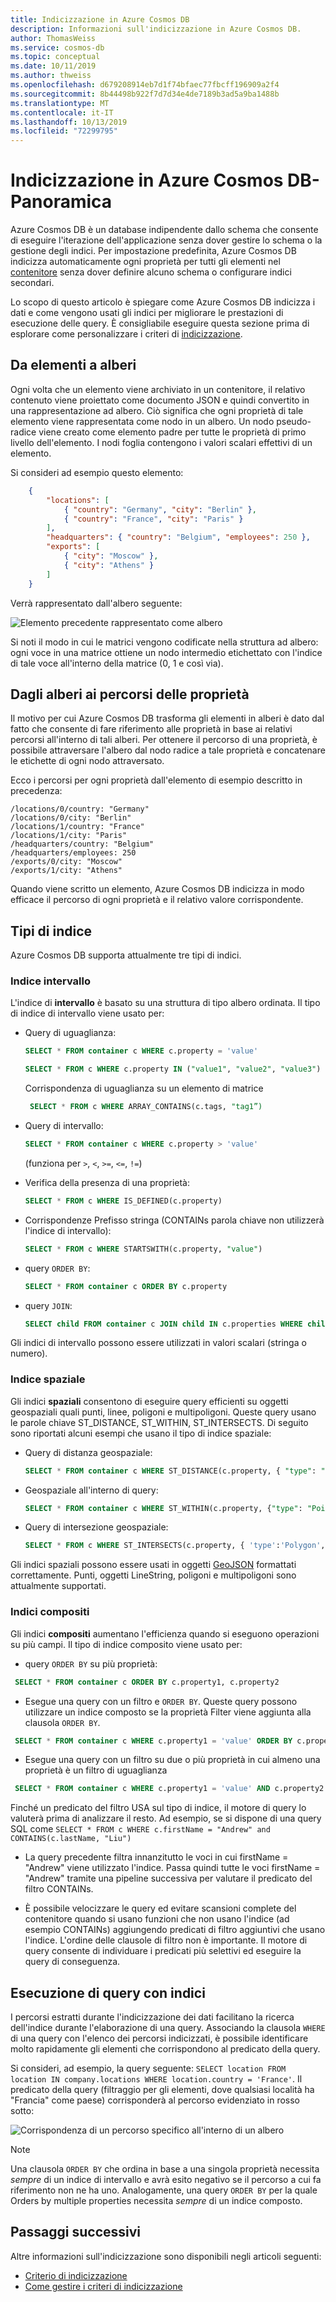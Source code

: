 ```yaml
---
title: Indicizzazione in Azure Cosmos DB
description: Informazioni sull'indicizzazione in Azure Cosmos DB.
author: ThomasWeiss
ms.service: cosmos-db
ms.topic: conceptual
ms.date: 10/11/2019
ms.author: thweiss
ms.openlocfilehash: d679208914eb7d1f74bfaec77fbcff196909a2f4
ms.sourcegitcommit: 8b44498b922f7d7d34e4de7189b3ad5a9ba1488b
ms.translationtype: MT
ms.contentlocale: it-IT
ms.lasthandoff: 10/13/2019
ms.locfileid: "72299795"
---
```

# <a name="indexing-in-azure-cosmos-db---overview"></a>Indicizzazione in Azure Cosmos DB-Panoramica

Azure Cosmos DB è un database indipendente dallo schema che consente di eseguire l'iterazione dell'applicazione senza dover gestire lo schema o la gestione degli indici. Per impostazione predefinita, Azure Cosmos DB indicizza automaticamente ogni proprietà per tutti gli elementi nel [contenitore](databases-containers-items.md#azure-cosmos-containers) senza dover definire alcuno schema o configurare indici secondari.

Lo scopo di questo articolo è spiegare come Azure Cosmos DB indicizza i dati e come vengono usati gli indici per migliorare le prestazioni di esecuzione delle query. È consigliabile eseguire questa sezione prima di esplorare come personalizzare i criteri di [indicizzazione](index-policy.md).

## <a name="from-items-to-trees"></a>Da elementi a alberi

Ogni volta che un elemento viene archiviato in un contenitore, il relativo contenuto viene proiettato come documento JSON e quindi convertito in una rappresentazione ad albero. Ciò significa che ogni proprietà di tale elemento viene rappresentata come nodo in un albero. Un nodo pseudo-radice viene creato come elemento padre per tutte le proprietà di primo livello dell'elemento. I nodi foglia contengono i valori scalari effettivi di un elemento.

Si consideri ad esempio questo elemento:

```json
    {
        "locations": [
            { "country": "Germany", "city": "Berlin" },
            { "country": "France", "city": "Paris" }
        ],
        "headquarters": { "country": "Belgium", "employees": 250 },
        "exports": [
            { "city": "Moscow" },
            { "city": "Athens" }
        ]
    }
```

Verrà rappresentato dall'albero seguente:

![Elemento precedente rappresentato come albero](./media/index-overview/item-as-tree.png)

Si noti il modo in cui le matrici vengono codificate nella struttura ad albero: ogni voce in una matrice ottiene un nodo intermedio etichettato con l'indice di tale voce all'interno della matrice (0, 1 e così via).

## <a name="from-trees-to-property-paths"></a>Dagli alberi ai percorsi delle proprietà

Il motivo per cui Azure Cosmos DB trasforma gli elementi in alberi è dato dal fatto che consente di fare riferimento alle proprietà in base ai relativi percorsi all'interno di tali alberi. Per ottenere il percorso di una proprietà, è possibile attraversare l'albero dal nodo radice a tale proprietà e concatenare le etichette di ogni nodo attraversato.

Ecco i percorsi per ogni proprietà dall'elemento di esempio descritto in precedenza:

    /locations/0/country: "Germany"
    /locations/0/city: "Berlin"
    /locations/1/country: "France"
    /locations/1/city: "Paris"
    /headquarters/country: "Belgium"
    /headquarters/employees: 250
    /exports/0/city: "Moscow"
    /exports/1/city: "Athens"

Quando viene scritto un elemento, Azure Cosmos DB indicizza in modo efficace il percorso di ogni proprietà e il relativo valore corrispondente.

## <a name="index-kinds"></a>Tipi di indice

Azure Cosmos DB supporta attualmente tre tipi di indici.

### <a name="range-index"></a>Indice intervallo

L'indice di **intervallo** è basato su una struttura di tipo albero ordinata. Il tipo di indice di intervallo viene usato per:

- Query di uguaglianza:

    ```sql
   SELECT * FROM container c WHERE c.property = 'value'
   ```

   ```sql
   SELECT * FROM c WHERE c.property IN ("value1", "value2", "value3")
   ```

   Corrispondenza di uguaglianza su un elemento di matrice
   ```sql
    SELECT * FROM c WHERE ARRAY_CONTAINS(c.tags, "tag1”)
    ```

- Query di intervallo:

   ```sql
   SELECT * FROM container c WHERE c.property > 'value'
   ```
  (funziona per `>`, `<`, `>=`, `<=`, `!=`)

- Verifica della presenza di una proprietà:

   ```sql
   SELECT * FROM c WHERE IS_DEFINED(c.property)
   ```

- Corrispondenze Prefisso stringa (CONTAINs parola chiave non utilizzerà l'indice di intervallo):

   ```sql
   SELECT * FROM c WHERE STARTSWITH(c.property, "value")
   ```

- query `ORDER BY`:

   ```sql
   SELECT * FROM container c ORDER BY c.property
   ```

- query `JOIN`:

   ```sql
   SELECT child FROM container c JOIN child IN c.properties WHERE child = 'value'
   ```

Gli indici di intervallo possono essere utilizzati in valori scalari (stringa o numero).

### <a name="spatial-index"></a>Indice spaziale

Gli indici **spaziali** consentono di eseguire query efficienti su oggetti geospaziali quali punti, linee, poligoni e multipoligoni. Queste query usano le parole chiave ST_DISTANCE, ST_WITHIN, ST_INTERSECTS. Di seguito sono riportati alcuni esempi che usano il tipo di indice spaziale:

- Query di distanza geospaziale:

   ```sql
   SELECT * FROM container c WHERE ST_DISTANCE(c.property, { "type": "Point", "coordinates": [0.0, 10.0] }) < 40
   ```

- Geospaziale all'interno di query:

   ```sql
   SELECT * FROM container c WHERE ST_WITHIN(c.property, {"type": "Point", "coordinates": [0.0, 10.0] } })
   ```

- Query di intersezione geospaziale:

   ```sql
   SELECT * FROM c WHERE ST_INTERSECTS(c.property, { 'type':'Polygon', 'coordinates': [[ [31.8, -5], [32, -5], [31.8, -5] ]]  })  
   ```

Gli indici spaziali possono essere usati in oggetti [GeoJSON](geospatial.md) formattati correttamente. Punti, oggetti LineString, poligoni e multipoligoni sono attualmente supportati.

### <a name="composite-indexes"></a>Indici compositi

Gli indici **compositi** aumentano l'efficienza quando si eseguono operazioni su più campi. Il tipo di indice composito viene usato per:

- query `ORDER BY` su più proprietà:

```sql
 SELECT * FROM container c ORDER BY c.property1, c.property2
```

- Esegue una query con un filtro e `ORDER BY`. Queste query possono utilizzare un indice composto se la proprietà Filter viene aggiunta alla clausola `ORDER BY`.

```sql
 SELECT * FROM container c WHERE c.property1 = 'value' ORDER BY c.property1, c.property2
```

- Esegue una query con un filtro su due o più proprietà in cui almeno una proprietà è un filtro di uguaglianza

```sql
 SELECT * FROM container c WHERE c.property1 = 'value' AND c.property2 > 'value'
```

Finché un predicato del filtro USA sul tipo di indice, il motore di query lo valuterà prima di analizzare il resto. Ad esempio, se si dispone di una query SQL come `SELECT * FROM c WHERE c.firstName = "Andrew" and CONTAINS(c.lastName, "Liu")`

* La query precedente filtra innanzitutto le voci in cui firstName = "Andrew" viene utilizzato l'indice. Passa quindi tutte le voci firstName = "Andrew" tramite una pipeline successiva per valutare il predicato del filtro CONTAINs.

* È possibile velocizzare le query ed evitare scansioni complete del contenitore quando si usano funzioni che non usano l'indice (ad esempio CONTAINs) aggiungendo predicati di filtro aggiuntivi che usano l'indice. L'ordine delle clausole di filtro non è importante. Il motore di query consente di individuare i predicati più selettivi ed eseguire la query di conseguenza.


## <a name="querying-with-indexes"></a>Esecuzione di query con indici

I percorsi estratti durante l'indicizzazione dei dati facilitano la ricerca dell'indice durante l'elaborazione di una query. Associando la clausola `WHERE` di una query con l'elenco dei percorsi indicizzati, è possibile identificare molto rapidamente gli elementi che corrispondono al predicato della query.

Si consideri, ad esempio, la query seguente: `SELECT location FROM location IN company.locations WHERE location.country = 'France'`. Il predicato della query (filtraggio per gli elementi, dove qualsiasi località ha "Francia" come paese) corrisponderà al percorso evidenziato in rosso sotto:

![Corrispondenza di un percorso specifico all'interno di un albero](./media/index-overview/matching-path.png)

> [!NOTE]
> Una clausola `ORDER BY` che ordina in base a una singola proprietà necessita *sempre* di un indice di intervallo e avrà esito negativo se il percorso a cui fa riferimento non ne ha uno. Analogamente, una query `ORDER BY` per la quale Orders by multiple properties necessita *sempre* di un indice composto.

## <a name="next-steps"></a>Passaggi successivi

Altre informazioni sull'indicizzazione sono disponibili negli articoli seguenti:

- [Criterio di indicizzazione](index-policy.md)
- [Come gestire i criteri di indicizzazione](how-to-manage-indexing-policy.md)
